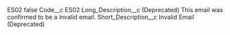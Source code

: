 <?xml version="1.0" encoding="UTF-8"?>
<CustomMetadata xmlns="http://soap.sforce.com/2006/04/metadata" xmlns:xsi="http://www.w3.org/2001/XMLSchema-instance" xmlns:xsd="http://www.w3.org/2001/XMLSchema">
    <label>ES02</label>
    <protected>false</protected>
    <values>
        <field>Code__c</field>
        <value xsi:type="xsd:string">ES02</value>
    </values>
    <values>
        <field>Long_Description__c</field>
        <value xsi:type="xsd:string">(Deprecated) This email was confirmed to be a invalid email.</value>
    </values>
    <values>
        <field>Short_Description__c</field>
        <value xsi:type="xsd:string">Invalid Email (Deprecated)</value>
    </values>
</CustomMetadata>
